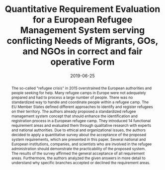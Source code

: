 ---
abstract: The so-called "refugee crisis" in 2015 overstrained the European authorities
  and people seeking for help. Many refugee camps in Europe were not adequately prepared
  and had to process a large number of people. There was no standardized way to handle
  and coordinate people within a refugee camp. The EU Member States defined different
  approaches to identify and register refugees on their territory. The authors already
  proposed a standardized refugee management system concept that should enhance the
  identification and registration process in a European refugee camp. They introduced
  14 functional requirement areas and evaluated them through qualitative research
  with experts and national authorities. Due to ethical and organizational issues,
  the authors decided to apply a quantitative survey about the acceptance of the proposed
  system requirements, which are presented in this paper. Several national and European
  institutions, companies, and scientists who are involved in the refugee administration
  should demonstrate the practicability of the proposed system. The results of the
  survey affirmed the general acceptance of all requirement areas. Furthermore, the
  authors analyzed the given answers in more detail to understand why specific branches
  accepted or declined the requirement areas.
authors:
- René Lamber
- Karl Pinter
- Andreas Aigner
- Martin Reiterer
- Karin Kappel
- Thomas Grechenig
date: '2019-06-25'
featured: false
links:
- name: Publik
  url: https://publik.tuwien.ac.at/showentry.php?ID=285655&lang=2
publication_types:
- '1'
publishDate: '2019-06-25'
title: Quantitative Requirement Evaluation for a European Refugee Management System
  serving conflicting Needs of Migrants, GOs, and NGOs in correct and fair operative
  Form
url_pdf: ''
---